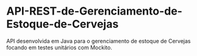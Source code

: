 # API-REST-de-Gerenciamento-de-Estoque-de-Cervejas
API desenvolvida em Java para o gerenciamento de estoque de Cervejas focando em testes unitários com Mockito.
